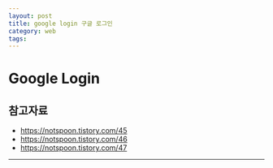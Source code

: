 ```yaml
---
layout: post
title: google login 구글 로그인
category: web
tags: 
---
```


# Google Login
## 참고자료 
* https://notspoon.tistory.com/45
* https://notspoon.tistory.com/46
* https://notspoon.tistory.com/47

---
